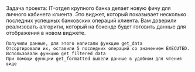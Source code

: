 # 

Задача проекта: IT-отдел крупного банка делает новую фичу для личного кабинета клиента. Это виджет, который показывает несколько последних успешных банковских операций клиента. Вам доверили реализовать алгоритм, который на бэкенде будет готовить данные для отображения в новом виджете.

    Получили данные, для этого написали функцию get_data
    Отсортировали их, оставили 5 последних операций со значением EXECUTED. Использовали функцию get_filtered_data
    При помощи функции get_formatted вывели данные в удобном для чтения виде

